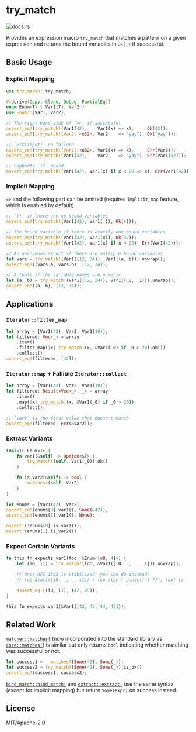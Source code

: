 # try_match

[<img src="https://docs.rs/try_match/badge.svg" alt="docs.rs">](https://docs.rs/try_match/)

Provides an expression macro `try_match` that matches a pattern on a given
expression and returns the bound variables in `Ok(_)` if successful.

## Basic Usage

### Explicit Mapping

```rust
use try_match::try_match;

#[derive(Copy, Clone, Debug, PartialEq)]
enum Enum<T> { Var1(T), Var2 }
use Enum::{Var1, Var2};

// The right-hand side of `=>` if successful
assert_eq!(try_match!(Var1(42),    Var1(x) => x),     Ok(42));
assert_eq!(try_match!(Var2::<u32>, Var2    => "yay"), Ok("yay"));

// `Err(input)` on failure
assert_eq!(try_match!(Var2::<u32>, Var1(x) => x),     Err(Var2));
assert_eq!(try_match!(Var1(42),    Var2    => "yay"), Err(Var1(42)));

// Supports `if` guard
assert_eq!(try_match!(Var1(42), Var1(x) if x < 20 => x), Err(Var1(42)));
```

### Implicit Mapping

`=>` and the following part can be omitted (requires `implicit_map`
feature, which is enabled by default):

```rust
// `()` if there are no bound variables
assert_eq!(try_match!(Var1(42), Var1(_)), Ok(()));

// The bound variable if there is exactly one bound variables
assert_eq!(try_match!(Var1(42), Var1(x)), Ok(42));
assert_eq!(try_match!(Var1(42), Var1(x) if x < 20), Err(Var1(42)));

// An anonymous struct if there are multiple bound variables
let vars = try_match!(Var1((12, 34)), Var1((a, b))).unwrap();
assert_eq!((vars.a, vars.b), (12, 34));

// A tuple if the variable names are numeric
let (a, b) = try_match!(Var1((12, 34)), Var1((_0, _1))).unwrap();
assert_eq!((a, b), (12, 34));
```

## Applications

### `Iterator::filter_map`

```rust
let array = [Var1(42), Var2, Var1(10)];
let filtered: Vec<_> = array
    .iter()
    .filter_map(|x| try_match!(x, &Var1(_0) if _0 > 20).ok())
    .collect();
assert_eq!(filtered, [42]);
```

### `Iterator::map` + Fallible `Iterator::collect`

```rust
let array = [Var1(42), Var2, Var1(10)];
let filtered: Result<Vec<_>, _> = array
    .iter()
    .map(|x| try_match!(x, &Var1(_0) if _0 > 20))
    .collect();

// `Var2` is the first value that doesn't match
assert_eq!(filtered, Err(&Var2));
```

### Extract Variants

```rust
impl<T> Enum<T> {
    fn var1(&self) -> Option<&T> {
        try_match!(self, Var1(_0)).ok()
    }

    fn is_var2(&self) -> bool {
        matches!(self, Var2)
    }
}

let enums = [Var1(42), Var2];
assert_eq!(enums[0].var1(), Some(&42));
assert_eq!(enums[1].var1(), None);

assert!(!enums[0].is_var2());
assert!(enums[1].is_var2());
```

### Expect Certain Variants

```rust
fn this_fn_expects_var1(foo: &Enum<[u8; 4]>) {
    let (i0, i1) = try_match!(foo, &Var1([_0, _, _, _1])).unwrap();

    // Once RFC 1303 is stabilized, you can do instead:
    // let &Var1([i0, _, _, i1]) = foo else { panic!("{:?}", foo) };

    assert_eq!((i0, i1), (42, 45));
}

this_fn_expects_var1(&Var1([42, 43, 44, 45]));
```

## Related Work

[`matcher::matches!`][] (now incorporated into the standard library as
[`core::matches!`][]) is similar but only returns `bool` indicating whether
matching was successful or not.

```rust
let success1 =   matches!(Some(42), Some(_));
let success2 = try_match!(Some(42), Some(_)).is_ok();
assert_eq!(success1, success2);
```

[`bind_match::bind_match!`][] and [`extract::extract!`][] use the same
syntax (except for implicit mapping) but return `Some(expr)` on success
instead.

[`core::matches!`]: https://doc.rust-lang.org/1.56.0/core/macro.matches.html
[`matcher::matches!`]: https://crates.io/crates/matches
[`bind_match::bind_match!`]: https://crates.io/crates/bind_match
[`extract::extract!`]: https://crates.io/crates/extract_macro

## License

MIT/Apache-2.0
